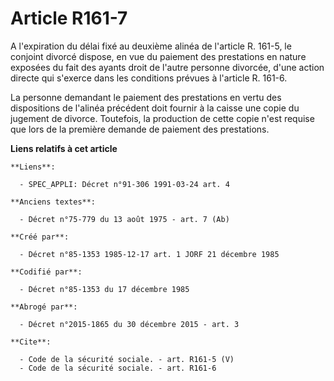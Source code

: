 # Article R161-7

A l'expiration du délai fixé au deuxième alinéa de l'article R. 161-5, le conjoint divorcé dispose, en vue du paiement des
prestations en nature exposées du fait des ayants droit de l'autre personne divorcée, d'une action directe qui s'exerce dans
les conditions prévues à l'article R. 161-6. 

La personne demandant le paiement des prestations en vertu des dispositions de l'alinéa précédent doit fournir à la caisse
une copie du jugement de divorce. Toutefois, la production de cette copie n'est requise que lors de la première demande de
paiement des prestations.

**Liens relatifs à cet article**

	**Liens**:

	  - SPEC_APPLI: Décret n°91-306 1991-03-24 art. 4

	**Anciens textes**:

	  - Décret n°75-779 du 13 août 1975 - art. 7 (Ab)

	**Créé par**:

	  - Décret n°85-1353 1985-12-17 art. 1 JORF 21 décembre 1985

	**Codifié par**:

	  - Décret n°85-1353 du 17 décembre 1985

	**Abrogé par**:

	  - Décret n°2015-1865 du 30 décembre 2015 - art. 3

	**Cite**:

	  - Code de la sécurité sociale. - art. R161-5 (V)
	  - Code de la sécurité sociale. - art. R161-6
